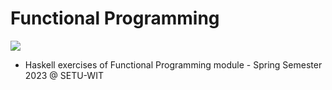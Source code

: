 # Functional Programming
![](https://skillicons.dev/icons?i=haskell&theme=light)
* Haskell exercises of Functional Programming module - Spring Semester 2023 @ SETU-WIT
